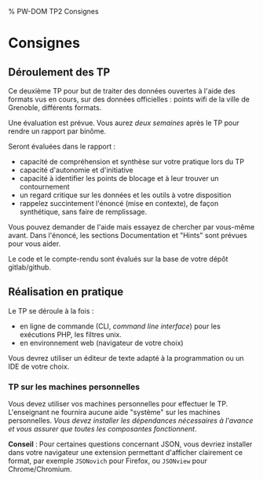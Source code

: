 % PW-DOM  TP2  Consignes

# Consignes

## Déroulement des TP

Ce deuxième TP pour but de traiter des données ouvertes à l'aide des formats vus en cours,
sur des données officielles : points wifi de la ville de Grenoble, différents formats.

Une évaluation est prévue. Vous aurez *deux semaines* après le TP pour rendre un rapport par binôme.

Seront évaluées dans le rapport :

* capacité de compréhension et synthèse sur votre pratique lors du TP
* capacité d'autonomie et d'initiative
* capacité à identifier les points de blocage et à leur trouver un contournement
* un regard critique sur les données et les outils à votre disposition
* rappelez succintement l'énoncé (mise en contexte), de façon synthétique, sans faire de remplissage.

Vous pouvez demander de l'aide mais essayez de chercher par vous-même avant.
Dans l'énoncé, les sections Documentation et "Hints" sont prévues pour vous aider.

Le code et le compte-rendu sont évalués sur la base de votre dépôt gitlab/github.


## Réalisation en pratique

Le TP se déroule à la fois :

* en ligne de commande (CLI, *command line interface*) pour les exécutions PHP, les filtres unix.
* en environnement web (navigateur de votre choix)

Vous devrez utiliser un éditeur de texte adapté à la programmation ou un IDE de votre choix. 

### TP sur les machines personnelles  

Vous devez utiliser vos machines personnelles pour effectuer le TP.
L'enseignant ne fournira aucune aide "système" sur les machines personnelles.
*Vous devez installer les dépendances nécessaires à l'avance
et vous assurer que toutes les composantes fonctionnent*. 

**Conseil** : Pour certaines questions concernant JSON, vous devriez installer dans votre navigateur
une extension permettant d'afficher clairement ce format, 
par exemple `JSONovich` pour Firefox, ou `JSONview` pour Chrome/Chromium.



